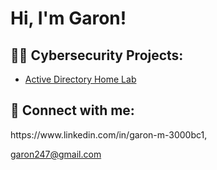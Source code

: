 <h1>Hi, I'm Garon! 

<h2>👨‍💻 Cybersecurity Projects:</h2>


  - [Active Directory Home Lab](https://github.com/1/Algorithms-Practice)



<h2> 🤳 Connect with me:</h2>
https://www.linkedin.com/in/garon-m-3000bc1,

garon247@gmail.com
